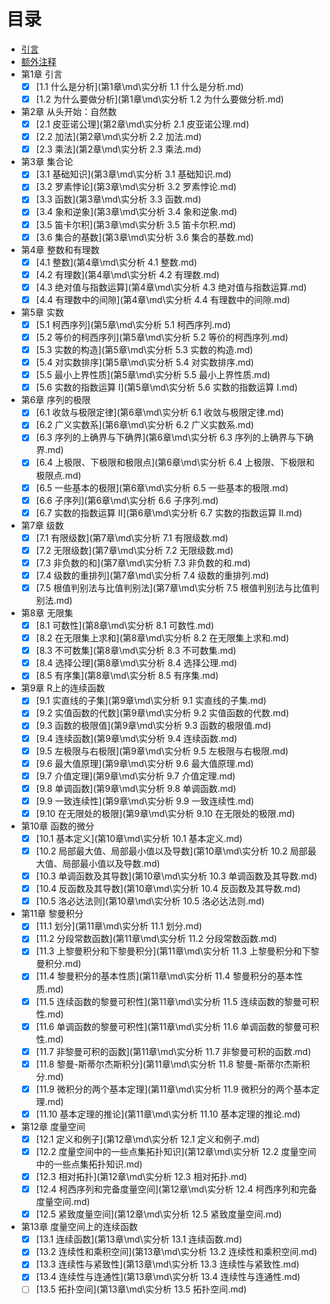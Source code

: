 # 目录

* [引言](README.md)
* [额外注释](额外注释\md\额外注释.md)
* 第1章 引言
  * [x] [1.1 什么是分析](第1章\md\实分析 1.1 什么是分析.md)
  * [x] [1.2 为什么要做分析](第1章\md\实分析 1.2 为什么要做分析.md)
* 第2章 从头开始：自然数
  * [x] [2.1 皮亚诺公理](第2章\md\实分析 2.1 皮亚诺公理.md)
  * [x] [2.2 加法](第2章\md\实分析 2.2 加法.md)
  * [x] [2.3 乘法](第2章\md\实分析 2.3 乘法.md)
* 第3章 集合论
  * [x] [3.1 基础知识](第3章\md\实分析 3.1 基础知识.md)
  * [x] [3.2 罗素悖论](第3章\md\实分析 3.2 罗素悖论.md)
  * [x] [3.3 函数](第3章\md\实分析 3.3 函数.md)
  * [x] [3.4 象和逆象](第3章\md\实分析 3.4 象和逆象.md)
  * [x] [3.5 笛卡尔积](第3章\md\实分析 3.5 笛卡尔积.md)
  * [x] [3.6 集合的基数](第3章\md\实分析 3.6 集合的基数.md)
* 第4章 整数和有理数
  * [x] [4.1 整数](第4章\md\实分析 4.1 整数.md)
  * [x] [4.2 有理数](第4章\md\实分析 4.2 有理数.md)
  * [x] [4.3 绝对值与指数运算](第4章\md\实分析 4.3 绝对值与指数运算.md)
  * [x] [4.4 有理数中的间隙](第4章\md\实分析 4.4 有理数中的间隙.md)
* 第5章 实数
  * [x] [5.1 柯西序列](第5章\md\实分析 5.1 柯西序列.md)
  * [x] [5.2 等价的柯西序列](第5章\md\实分析 5.2 等价的柯西序列.md)
  * [x] [5.3 实数的构造](第5章\md\实分析 5.3 实数的构造.md)
  * [x] [5.4 对实数排序](第5章\md\实分析 5.4 对实数排序.md)
  * [x] [5.5 最小上界性质](第5章\md\实分析 5.5 最小上界性质.md)
  * [x] [5.6 实数的指数运算 I](第5章\md\实分析 5.6 实数的指数运算 I.md)
* 第6章 序列的极限
  * [x] [6.1 收敛与极限定律](第6章\md\实分析 6.1 收敛与极限定律.md)
  * [x] [6.2 广义实数系](第6章\md\实分析 6.2 广义实数系.md)
  * [x] [6.3 序列的上确界与下确界](第6章\md\实分析 6.3 序列的上确界与下确界.md)
  * [x] [6.4 上极限、下极限和极限点](第6章\md\实分析 6.4 上极限、下极限和极限点.md)
  * [x] [6.5 一些基本的极限](第6章\md\实分析 6.5 一些基本的极限.md)
  * [x] [6.6 子序列](第6章\md\实分析 6.6 子序列.md)
  * [x] [6.7 实数的指数运算 II](第6章\md\实分析 6.7 实数的指数运算 II.md)
* 第7章 级数
  * [x] [7.1 有限级数](第7章\md\实分析 7.1 有限级数.md)
  * [x] [7.2 无限级数](第7章\md\实分析 7.2 无限级数.md)
  * [x] [7.3 非负数的和](第7章\md\实分析 7.3 非负数的和.md)
  * [x] [7.4 级数的重排列](第7章\md\实分析 7.4 级数的重排列.md)
  * [x] [7.5 根值判别法与比值判别法](第7章\md\实分析 7.5 根值判别法与比值判别法.md)
* 第8章 无限集
  * [x] [8.1 可数性](第8章\md\实分析 8.1 可数性.md)
  * [x] [8.2 在无限集上求和](第8章\md\实分析 8.2 在无限集上求和.md)
  * [x] [8.3 不可数集](第8章\md\实分析 8.3 不可数集.md)
  * [x] [8.4 选择公理](第8章\md\实分析 8.4 选择公理.md)
  * [x] [8.5 有序集](第8章\md\实分析 8.5 有序集.md)
* 第9章 R上的连续函数
  * [x] [9.1 实直线的子集](第9章\md\实分析 9.1 实直线的子集.md)
  * [x] [9.2 实值函数的代数](第9章\md\实分析 9.2 实值函数的代数.md)
  * [x] [9.3 函数的极限值](第9章\md\实分析 9.3 函数的极限值.md)
  * [x] [9.4 连续函数](第9章\md\实分析 9.4 连续函数.md)
  * [x] [9.5 左极限与右极限](第9章\md\实分析 9.5 左极限与右极限.md)
  * [x] [9.6 最大值原理](第9章\md\实分析 9.6 最大值原理.md)
  * [x] [9.7 介值定理](第9章\md\实分析 9.7 介值定理.md)
  * [x] [9.8 单调函数](第9章\md\实分析 9.8 单调函数.md)
  * [x] [9.9 一致连续性](第9章\md\实分析 9.9 一致连续性.md)
  * [x] [9.10 在无限处的极限](第9章\md\实分析 9.10 在无限处的极限.md)
* 第10章 函数的微分
  * [x] [10.1 基本定义](第10章\md\实分析 10.1 基本定义.md)
  * [x] [10.2 局部最大值、局部最小值以及导数](第10章\md\实分析 10.2 局部最大值、局部最小值以及导数.md)
  * [x] [10.3 单调函数及其导数](第10章\md\实分析 10.3 单调函数及其导数.md)
  * [x] [10.4 反函数及其导数](第10章\md\实分析 10.4 反函数及其导数.md)
  * [x] [10.5 洛必达法则](第10章\md\实分析 10.5 洛必达法则.md)
* 第11章 黎曼积分
  * [x] [11.1 划分](第11章\md\实分析 11.1 划分.md)
  * [x] [11.2 分段常数函数](第11章\md\实分析 11.2 分段常数函数.md)
  * [x] [11.3 上黎曼积分和下黎曼积分](第11章\md\实分析 11.3 上黎曼积分和下黎曼积分.md)
  * [x] [11.4 黎曼积分的基本性质](第11章\md\实分析 11.4 黎曼积分的基本性质.md)
  * [x] [11.5 连续函数的黎曼可积性](第11章\md\实分析 11.5 连续函数的黎曼可积性.md)
  * [x] [11.6 单调函数的黎曼可积性](第11章\md\实分析 11.6 单调函数的黎曼可积性.md)
  * [x] [11.7 非黎曼可积的函数](第11章\md\实分析 11.7 非黎曼可积的函数.md)
  * [x] [11.8 黎曼-斯蒂尔杰斯积分](第11章\md\实分析 11.8 黎曼-斯蒂尔杰斯积分.md)
  * [x] [11.9 微积分的两个基本定理](第11章\md\实分析 11.9 微积分的两个基本定理.md)
  * [x] [11.10 基本定理的推论](第11章\md\实分析 11.10 基本定理的推论.md)
* 第12章 度量空间
  * [x] [12.1 定义和例子](第12章\md\实分析 12.1 定义和例子.md)
  * [x] [12.2 度量空间中的一些点集拓扑知识](第12章\md\实分析 12.2 度量空间中的一些点集拓扑知识.md)
  * [x] [12.3 相对拓扑](第12章\md\实分析 12.3 相对拓扑.md)
  * [x] [12.4 柯西序列和完备度量空间](第12章\md\实分析 12.4 柯西序列和完备度量空间.md)
  * [x] [12.5 紧致度量空间](第12章\md\实分析 12.5 紧致度量空间.md)
* 第13章 度量空间上的连续函数
  * [x] [13.1 连续函数](第13章\md\实分析 13.1 连续函数.md)
  * [x] [13.2 连续性和乘积空间](第13章\md\实分析 13.2 连续性和乘积空间.md)
  * [x] [13.3 连续性与紧致性](第13章\md\实分析 13.3 连续性与紧致性.md)
  * [x] [13.4 连续性与连通性](第13章\md\实分析 13.4 连续性与连通性.md)
  * [ ] [13.5 拓扑空间](第13章\md\实分析 13.5 拓扑空间.md)